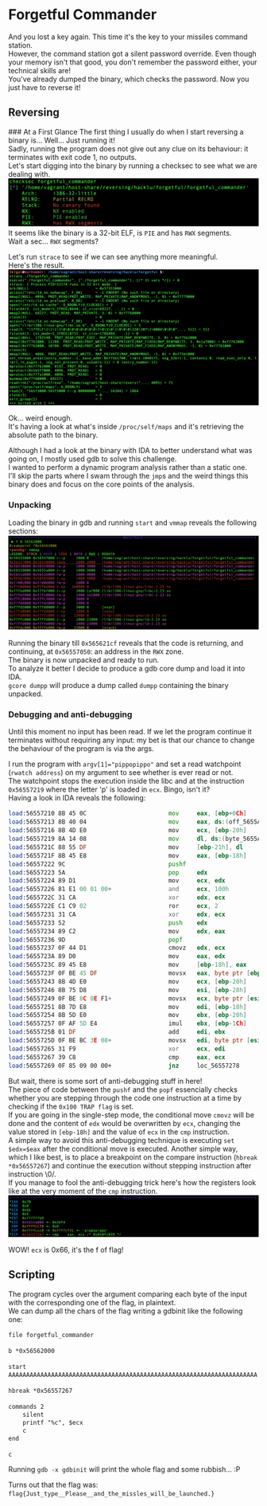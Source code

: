 # Forgetful Commander
And you lost a key again. This time it's the key to your missiles command station.  
However, the command station got a silent password override. Even though your memory isn't that good, you don't remember the password either, your technical skills are!  
You've already dumped the binary, which checks the password. Now you just have to reverse it!

## Reversing
### At a First Glance
The first thing I usually do when I start reversing a binary is... Well... Just running it!  
Sadly, running the program does not give out any clue on its behaviour: it terminates with exit code 1, no outputs.  
Let's start digging into the binary by running a checksec to see what we are dealing with.  
![alt text](./images/checksec.png)
It seems like the binary is a 32-bit ELF, is `PIE` and has `RWX` segments.  
Wait a sec... `RWX` segments?


Let's run `strace` to see if we can see anything more meaningful.  
Here's the result.  
![alt text](./images/strace.png)

Ok... weird enough.  
It's having a look at what's inside `/proc/self/maps` and it's retrieving the absolute path to the binary.


Although I had a look at the binary with IDA to better understand what was going on, I mostly used gdb to solve this challenge.  
I wanted to perform a dynamic program analysis rather than a static one.  
I'll skip the parts where I swam through the `jmp`s and the weird things this binary does and focus on the core points of the analysis.

### Unpacking
Loading the binary in gdb and running `start` and `vmmap` reveals the following sections:
![alt text](./images/vmmap.png)  

Running the binary till `0x565621cf` reveals that the code is returning, and continuing, at `0x56557050`: an address in the `RWX` zone.  
The binary is now unpacked and ready to run.  
To analyze it better I decide to produce a gdb core dump and load it into IDA.  
`gcore dumpp` will produce a dump called `dumpp` containing the binary unpacked.

### Debugging and anti-debugging

Until this moment no input has been read. If we let the program continue it terminates without requiring any input: my bet is that our chance to change the behaviour of the program is via the args.  

I run the program with `argv[1]="pippopippo"` and set a read watchpoint (`rwatch address`) on my argument to see whether is ever read or not.  
The watchpoint stops the execution inside the libc and at the instruction `0x56557219` where the letter 'p' is loaded in `ecx`. Bingo, isn't it?  
Having a look in IDA reveals the following:
```asm
load:56557210 8B 45 0C                       mov     eax, [ebp+0Ch]
load:56557213 8B 40 04                       mov     eax, ds:(off_5655A004 - 5655A000h)[eax]
load:56557216 8B 4D E0                       mov     ecx, [ebp-20h]
load:56557219 8A 14 08                       mov     dl, ds:(byte_5655A000 - 5655A000h)[eax+ecx]
load:5655721C 88 55 DF                       mov     [ebp-21h], dl
load:5655721F 8B 45 E8                       mov     eax, [ebp-18h]
load:56557222 9C                             pushf
load:56557223 5A                             pop     edx
load:56557224 89 D1                          mov     ecx, edx
load:56557226 81 E1 00 01 00+                and     ecx, 100h
load:5655722C 31 CA                          xor     edx, ecx
load:5655722E C1 C9 02                       ror     ecx, 2
load:56557231 31 CA                          xor     edx, ecx
load:56557233 52                             push    edx
load:56557234 89 C2                          mov     edx, eax
load:56557236 9D                             popf
load:56557237 0F 44 D1                       cmovz   edx, ecx
load:5655723A 89 D0                          mov     eax, edx
load:5655723C 89 45 E8                       mov     [ebp-18h], eax
load:5655723F 0F BE 45 DF                    movsx   eax, byte ptr [ebp-21h]
load:56557243 8B 4D E0                       mov     ecx, [ebp-20h]
load:56557246 8B 75 D8                       mov     esi, [ebp-28h]
load:56557249 0F BE 8C 0E F1+                movsx   ecx, byte ptr [esi+ecx-1C0Fh]
load:56557251 8B 7D E8                       mov     edi, [ebp-18h]
load:56557254 8B 5D E0                       mov     ebx, [ebp-20h]
load:56557257 0F AF 5D E4                    imul    ebx, [ebp-1Ch]
load:5655725B 01 DF                          add     edi, ebx
load:5655725D 0F BE BC 3E 08+                movsx   edi, byte ptr [esi+edi-1FF8h]
load:56557265 31 F9                          xor     ecx, edi
load:56557267 39 C8                          cmp     eax, ecx
load:56557269 0F 85 09 00 00+                jnz     loc_56557278
```

But wait, there is some sort of anti-debugging stuff in here!  
The piece of code between the `pushf` and the `popf` essencially checks whether you are stepping through the code one instruction at a time by checking if the `0x100 TRAP flag` is set.  
If you are going in the single-step mode, the conditional move `cmovz` will be done and the content of `edx` would be overwritten by `ecx`, changing the value stored in `[ebp-18h]` and the value of `ecx` in the `cmp` instruction.  
A simple way to avoid this anti-debugging technique is executing `set $edx=$eax` after the conditional move is executed. Another simple way, which I like best, is to place a breakpoint on the compare instruction (`hbreak *0x56557267`) and continue the execution without stepping instruction after instruction \0/.  
If you manage to fool the anti-debugging trick here's how the registers look like at the very moment of the `cmp` instruction.
![alt text](./images/cmp.png)  

WOW! `ecx` is 0x66, it's the f of flag!

## Scripting
The program cycles over the argument comparing each byte of the input with the corresponding one of the flag, in plaintext.  
We can dump all the chars of the flag writing a gdbinit like the following one:
```
file forgetful_commander

b *0x56562000

start AAAAAAAAAAAAAAAAAAAAAAAAAAAAAAAAAAAAAAAAAAAAAAAAAAAAAAAAAAAAAAAAAAAAAA

hbreak *0x56557267

commands 2
	silent
	printf "%c", $ecx
	c
end

c
```
Running `gdb -x gdbinit` will print the whole flag and some rubbish... :P

Turns out that the flag was:  
`flag{Just_type__Please__and_the_missles_will_be_launched.}`